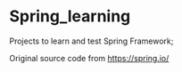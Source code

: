 # Spring_learning
Projects to learn and test Spring Framework;

Original source code from https://spring.io/
